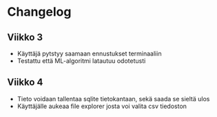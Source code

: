 # Changelog

## Viikko 3
- Käyttäjä pytstyy saamaan ennustukset terminaaliin
- Testattu että ML-algoritmi latautuu odotetusti
  
## Viikko 4
- Tieto voidaan tallentaa sqlite tietokantaan, sekä saada se sieltä ulos
- Käyttäjälle aukeaa file explorer josta voi valita csv tiedoston